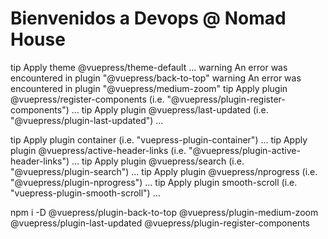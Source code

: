 # Bienvenidos a Devops @ Nomad House

tip Apply theme @vuepress/theme-default ...
warning An error was encountered in plugin "@vuepress/back-to-top"
warning An error was encountered in plugin "@vuepress/medium-zoom"
tip Apply plugin @vuepress/register-components (i.e. "@vuepress/plugin-register-components") ...
tip Apply plugin @vuepress/last-updated (i.e. "@vuepress/plugin-last-updated") ...

tip Apply plugin container (i.e. "vuepress-plugin-container") ...
tip Apply plugin @vuepress/active-header-links (i.e. "@vuepress/plugin-active-header-links") ...
tip Apply plugin @vuepress/search (i.e. "@vuepress/plugin-search") ...
tip Apply plugin @vuepress/nprogress (i.e. "@vuepress/plugin-nprogress") ...
tip Apply plugin smooth-scroll (i.e. "vuepress-plugin-smooth-scroll") ...

npm i -D @vuepress/plugin-back-to-top @vuepress/plugin-medium-zoom @vuepress/plugin-last-updated @vuepress/plugin-register-components
